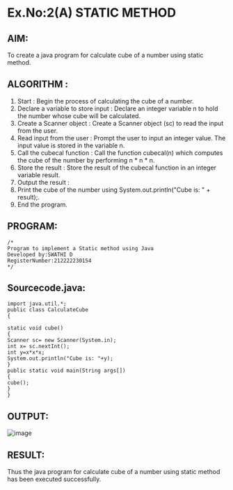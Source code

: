 # Ex.No:2(A)  STATIC METHOD

## AIM:
To create a java program for calculate cube of a number using static method.

## ALGORITHM :
1.  Start : Begin the process of calculating the cube of a number.
2.	Declare a variable to store input : Declare an integer variable n to hold the number whose cube will be calculated.
3.	Create a Scanner object : Create a Scanner object (sc) to read the input from the user.
4.	Read input from the user : Prompt the user to input an integer value. The input value is stored in the variable n.
5.	Call the cubecal function : Call the function cubecal(n) which computes the cube of the number by performing n * n * n.
6.	Store the result : Store the result of the cubecal function in an integer variable result.
7.	Output the result :
8.	Print the cube of the number using System.out.println("Cube is: " + result);.
9.	End the program.




## PROGRAM:
 ```
/*
Program to implement a Static method using Java
Developed by:SWATHI D 
RegisterNumber:212222230154 
*/
```

## Sourcecode.java:
```
import java.util.*;  
public class CalculateCube  
{  
   
static void cube()  
{  
Scanner sc= new Scanner(System.in); 
int x= sc.nextInt();  
int y=x*x*x;
System.out.println("Cube is: "+y);    
}  
public static void main(String args[])  
{  
cube();    
}  
}
```







## OUTPUT:
![image](https://github.com/user-attachments/assets/cc07c1bc-d5fe-42f0-821b-34f4f8778349)




## RESULT:
Thus the java program for calculate cube of a number using static method has been executed successfully.


